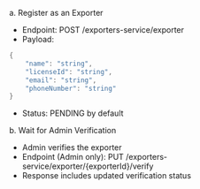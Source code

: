 a. Register as an Exporter
   - Endpoint: POST /exporters-service/exporter
   - Payload:
   ```kotlin
   {
       "name": "string",
       "licenseId": "string",
       "email": "string",
       "phoneNumber": "string"
   }
   ```
   - Status: PENDING by default

b. Wait for Admin Verification
   - Admin verifies the exporter
   - Endpoint (Admin only): PUT /exporters-service/exporter/{exporterId}/verify
   - Response includes updated verification status